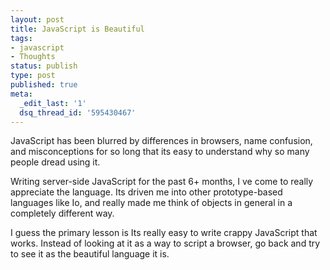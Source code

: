 ```yaml
---
layout: post
title: JavaScript is Beautiful
tags:
- javascript
- Thoughts
status: publish
type: post
published: true
meta:
  _edit_last: '1'
  dsq_thread_id: '595430467'
---
```

JavaScript has been blurred by differences in browsers, name confusion, and misconceptions for so long   that its easy to understand why so many people dread using it.

Writing server-side JavaScript for the past 6+ months, I ve come to really appreciate the language. Its driven me into other prototype-based languages like Io, and really made me think of  objects  in general in a completely different way.

I guess the primary lesson is   Its really easy to write crappy JavaScript that works. Instead of looking at it as a way to script a browser, go back and try to see it as the beautiful language it is.
